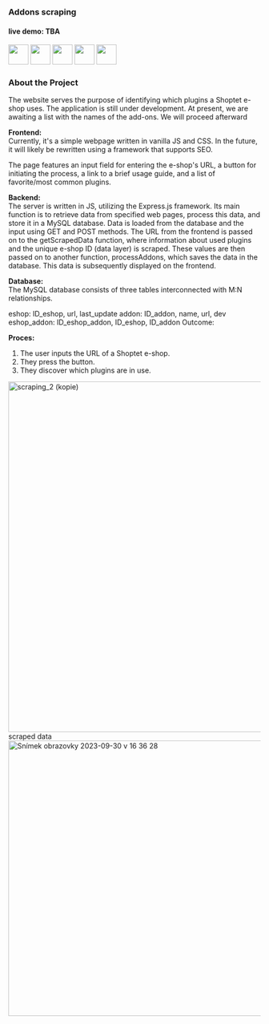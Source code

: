 ### Addons scraping
#### live demo: TBA
<img width="40px" src="https://github.com/JGCZE/Addons_scraping/assets/97174593/2600330e-a7c4-42b2-a644-f64f0920fa4f">
<img width="40px" src="https://github.com/JGCZE/Addons_scraping/assets/97174593/c2d23cbc-17a3-4893-8a2d-6fe789af1b3d">
<img width="40px" src="https://github.com/JGCZE/Addons_scraping/assets/97174593/3189e30e-2426-404e-b4d9-bfd133f00f66">
<img width="40px" src="https://github.com/JGCZE/Addons_scraping/assets/97174593/043dae9c-d48a-4371-937c-b6fadb04132f">
<img width="40px" src="https://github.com/JGCZE/Addons_scraping/assets/97174593/bc185e24-1f4a-4e13-812d-d8c25191a8ab">


### About the Project

The website serves the purpose of identifying which plugins a Shoptet e-shop uses. The application is still under development. At present, we are awaiting a list with the names of the add-ons. We will proceed afterward

<strong> Frontend: </strong> <br>
Currently, it's a simple webpage written in vanilla JS and CSS. In the future, it will likely be rewritten using a framework that supports SEO.

The page features an input field for entering the e-shop's URL, a button for initiating the process, a link to a brief usage guide, and a list of favorite/most common plugins.

<strong> Backend: </strong> <br>
The server is written in JS, utilizing the Express.js framework. Its main function is to retrieve data from specified web pages, process this data, and store it in a MySQL database.
Data is loaded from the database and the input using GET and POST methods. The URL from the frontend is passed on to the getScrapedData function, where information about used plugins and the unique e-shop ID (data layer) is scraped. These values are then passed on to another function, processAddons, which saves the data in the database. This data is subsequently displayed on the frontend.


<strong> Database: </strong> <br>
The MySQL database consists of three tables interconnected with M:N relationships.

eshop: ID_eshop, url, last_update
addon: ID_addon, name, url, dev
eshop_addon: ID_eshop_addon, ID_eshop, ID_addon
Outcome:

<strong>Proces: </strong>
1. The user inputs the URL of a Shoptet e-shop.
2. They press the button.
3. They discover which plugins are in use.

<img width="700" alt="scraping_2 (kopie)" src="https://github.com/JGCZE/Addons_scraping/assets/97174593/fce70bed-4fe1-4de7-9c25-527a8c766c8e">
 <br> scraped data <br>
<img width="550" alt="Snímek obrazovky 2023-09-30 v 16 36 28" src="https://github.com/JGCZE/Addons_scraping/assets/97174593/f9196f2f-264d-4cd8-bc31-b7e402edf50c">

